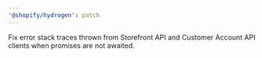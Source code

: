```yaml
---
'@shopify/hydrogen': patch
---
```


Fix error stack traces thrown from Storefront API and Customer Account API clients when promises are not awaited.
